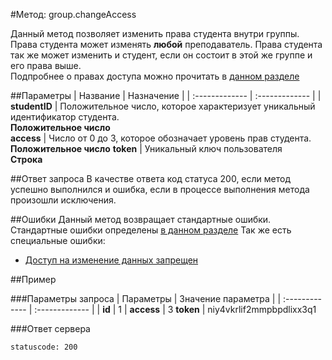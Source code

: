 #Метод: group.changeAccess<a name="group.changeAccess"/>

Данный метод позволяет изменить права студента внутри группы.  
Права студента может изменять **любой** преподаватель. Права студента так же может изменить и студент, если он состоит в этой же группе и его права выше.  
Подпробнее о правах доступа можно прочитать в [данном разделе](#levelOfAccess)

##Параметры
| Название     | Назначение     |
| :------------- | :------------- |
| **studentID**       | Положительное число, которое характеризует уникальный идентификатор студента.  <br>**Положительное число**  
**access** | Число от 0 до 3, которое обозначает уровень прав студента. <br> **Положительное число**
**token** | Уникальный ключ пользователя <br>**Строка**     

##Ответ запроса
В качестве ответа код статуса 200, если метод успешно выполнился и ошибка, если в процессе выполнения метода произошли исключения.


##Ошибки
Данный метод возвращает стандартные ошибки.  
Стандартные ошибки определены [в данном разделе](#errors)
Так же есть специальные ошибки:
- [Доступ на изменение данных запрещен](#AccessDenidedError)

##Пример

###Параметры запроса
| Параметры | Значение параметра     |
| :------------- | :------------- |
| **id**       | 1       |
**access** | 3
**token**       | niy4vkrlif2mmpbpdlixx3q1

###Ответ сервера

```
statuscode: 200
```
